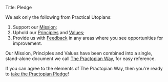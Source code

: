 Title: Pledge

We ask only the following from Practical Utopians:

1. Support our [Mission](mission.html);
2. Uphold our [Principles](principles.html) and [Values](values.html);
3. Provide us with [Feedback](mailto:feedback@Practopian.org) in any areas where you see opportunities for improvement. 

<p>Our Mission, Principles and Values have been combined into a single, stand-alone document we call <a href="../way/the-practopian-way.html" target="new">The Practopian Way</a>, for easy reference.</p>

<p>If you can agree to the elements of The Practopian Way, then you're ready to <a href="mailto:pledge@Practopian.org?subject=Practopian%20Pledge&body=Yes,%20I'm ready%20to%20take%20the%20Practopian%20Pledge!">take the Practopian Pledge</a>!</p>

